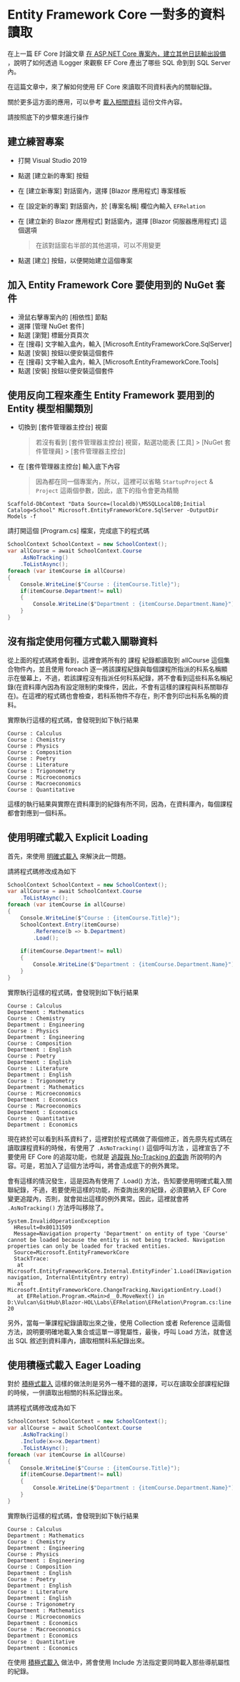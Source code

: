 # Entity Framework Core 一對多的資料讀取

在上一篇 EF Core 討論文章 [在 ASP.NET Core 專案內，建立其他日誌輸出設備](https://csharpkh.blogspot.com/2020/10/Entity-Framework-Core-Blazor-ConfigureLogging-AddConsole-AddDebug-AddEventSourceLogger-AddEventLog.html) ，說明了如何透過 ILogger 來觀察 EF Core 產出了哪些 SQL 命到到 SQL Server 內。

在這篇文章中，來了解如何使用 EF Core 來讀取不同資料表內的關聯紀錄。

關於更多這方面的應用，可以參考 [載入相關資料](https://docs.microsoft.com/zh-tw/ef/core/querying/related-data/?WT.mc_id=DT-MVP-5002220) 這份文件內容。

請按照底下的步驟來進行操作

## 建立練習專案

* 打開 Visual Studio 2019
* 點選 [建立新的專案] 按鈕
* 在 [建立新專案] 對話窗內，選擇 [Blazor 應用程式] 專案樣板
* 在 [設定新的專案] 對話窗內，於 [專案名稱] 欄位內輸入 `EFRelation`
* 在 [建立新的 Blazor 應用程式] 對話窗內，選擇 [Blazor 伺服器應用程式] 這個選項

  > 在該對話窗右半部的其他選項，可以不用變更

* 點選 [建立] 按鈕，以便開始建立這個專案

## 加入 Entity Framework Core 要使用到的 NuGet 套件

* 滑鼠右擊專案內的 [相依性] 節點
* 選擇 [管理 NuGet 套件]
* 點選 [瀏覽] 標籤分頁頁次
* 在 [搜尋] 文字輸入盒內，輸入 [Microsoft.EntityFrameworkCore.SqlServer]
* 點選 [安裝] 按鈕以便安裝這個套件
* 在 [搜尋] 文字輸入盒內，輸入 [Microsoft.EntityFrameworkCore.Tools]
* 點選 [安裝] 按鈕以便安裝這個套件

## 使用反向工程來產生 Entity Framework 要用到的 Entity 模型相關類別

* 切換到 [套件管理器主控台] 視窗

  > 若沒有看到 [套件管理器主控台] 視窗，點選功能表 [工具] > [NuGet 套件管理員] > [套件管理器主控台]

* 在 [套件管理器主控台] 輸入底下內容

  > 因為都在同一個專案內，所以，這裡可以省略 `StartupProject` & `Project` 這兩個參數，因此，底下的指令會更為精簡

```
Scaffold-DbContext "Data Source=(localdb)\MSSQLLocalDB;Initial Catalog=School" Microsoft.EntityFrameworkCore.SqlServer -OutputDir Models -f
```

請打開這個 [Program.cs] 檔案，完成底下的程式碼

```csharp
SchoolContext SchoolContext = new SchoolContext();
var allCourse = await SchoolContext.Course
    .AsNoTracking()
    .ToListAsync();
foreach (var itemCourse in allCourse)
{
    Console.WriteLine($"Course : {itemCourse.Title}");
    if(itemCourse.Department!= null)
    {
        Console.WriteLine($"Department : {itemCourse.Department.Name}");
    }
}
```

## 沒有指定使用何種方式載入關聯資料

從上面的程式碼將會看到，這裡會將所有的 課程 紀錄都讀取到 allCourse 這個集合物件內，並且使用 foreach 逐一將該課程紀錄與每個課程所指派的科系名稱顯示在螢幕上，不過，若該課程沒有指派任何科系紀錄，將不會看到這些科系名稱紀錄(在資料庫內因為有設定限制約束條件，因此，不會有這樣的課程與科系關聯存在)。在這裡的程式碼也會檢查，若科系物件不存在，則不會列印出科系名稱的資料。

實際執行這樣的程式碼，會發現到如下執行結果

```
Course : Calculus
Course : Chemistry
Course : Physics
Course : Composition
Course : Poetry
Course : Literature
Course : Trigonometry
Course : Microeconomics
Course : Macroeconomics
Course : Quantitative
```

這樣的執行結果與實際在資料庫到的紀錄有所不同，因為，在資料庫內，每個課程都會對應到一個科系。

## 使用明確式載入 Explicit Loading

首先，來使用 [明確式載入](https://docs.microsoft.com/zh-tw/ef/core/querying/related-data/explicit#explicit-loading?WT.mc_id=DT-MVP-5002220) 來解決此一問題。

請將程式碼修改成為如下

```csharp
SchoolContext SchoolContext = new SchoolContext();
var allCourse = await SchoolContext.Course
    .ToListAsync();
foreach (var itemCourse in allCourse)
{
    Console.WriteLine($"Course : {itemCourse.Title}");
    SchoolContext.Entry(itemCourse)
        .Reference(b => b.Department)
        .Load();
 
    if(itemCourse.Department!= null)
    {
        Console.WriteLine($"Department : {itemCourse.Department.Name}");
    }
}
```

實際執行這樣的程式碼，會發現到如下執行結果

```
Course : Calculus
Department : Mathematics
Course : Chemistry
Department : Engineering
Course : Physics
Department : Engineering
Course : Composition
Department : English
Course : Poetry
Department : English
Course : Literature
Department : English
Course : Trigonometry
Department : Mathematics
Course : Microeconomics
Department : Economics
Course : Macroeconomics
Department : Economics
Course : Quantitative
Department : Economics
```

現在終於可以看到科系資料了，這裡對於程式碼做了兩個修正，首先原先程式碼在讀取課程資料的時候，有使用了 `.AsNoTracking()` 這個呼叫方法 ，這裡宣告了不要使用 EF Core 的追蹤功能，也就是 [追蹤與 No-Tracking 的查詢](https://docs.microsoft.com/zh-tw/ef/core/querying/tracking?WT.mc_id=DT-MVP-5002220) 所說明的內容。可是，若加入了這個方法呼叫，將會造成底下的例外異常。

會有這樣的情況發生，這是因為有使用了 .Load() 方法，告知要使用明確式載入關聯紀錄，不過，若要使用這樣的功能，所查詢出來的紀錄，必須要納入 EF Core 變更追蹤內，否則，就會拋出這樣的例外異常。因此，這裡就會將 `.AsNoTracking()` 方法呼叫移除了。

```
System.InvalidOperationException
  HResult=0x80131509
  Message=Navigation property 'Department' on entity of type 'Course' cannot be loaded because the entity is not being tracked. Navigation properties can only be loaded for tracked entities.
  Source=Microsoft.EntityFrameworkCore
  StackTrace: 
   at Microsoft.EntityFrameworkCore.Internal.EntityFinder`1.Load(INavigation navigation, InternalEntityEntry entry)
   at Microsoft.EntityFrameworkCore.ChangeTracking.NavigationEntry.Load()
   at EFRelation.Program.<Main>d__0.MoveNext() in D:\Vulcan\GitHub\Blazor-HOL\Labs\EFRelation\EFRelation\Program.cs:line 20
```

另外，當每一筆課程紀錄讀取出來之後，使用 Collection 或者 Reference 這兩個方法，說明要明確地載入集合或這單一導覽屬性，最後，呼叫 Load 方法，就會送出 SQL 敘述到資料庫內，讀取相關科系紀錄出來。

## 使用積極式載入 Eager Loading

對於 [積極式載入](https://docs.microsoft.com/zh-tw/ef/core/querying/related-data/eager#eager-loading?WT.mc_id=DT-MVP-5002220) 這樣的做法則是另外一種不錯的選擇，可以在讀取全部課程紀錄的時候，一併讀取出相關的科系記錄出來。

請將程式碼修改成為如下

```csharp
SchoolContext SchoolContext = new SchoolContext();
var allCourse = await SchoolContext.Course
    .AsNoTracking()
    .Include(x=>x.Department)
    .ToListAsync();
foreach (var itemCourse in allCourse)
{
    Console.WriteLine($"Course : {itemCourse.Title}");
    if(itemCourse.Department!= null)
    {
        Console.WriteLine($"Department : {itemCourse.Department.Name}");
    }
}
```

實際執行這樣的程式碼，會發現到如下執行結果

```
Course : Calculus
Department : Mathematics
Course : Chemistry
Department : Engineering
Course : Physics
Department : Engineering
Course : Composition
Department : English
Course : Poetry
Department : English
Course : Literature
Department : English
Course : Trigonometry
Department : Mathematics
Course : Microeconomics
Department : Economics
Course : Macroeconomics
Department : Economics
Course : Quantitative
Department : Economics
```

在使用 [積極式載入](https://docs.microsoft.com/zh-tw/ef/core/querying/related-data/eager#eager-loading?WT.mc_id=DT-MVP-5002220) 做法中，將會使用 Include 方法指定要同時載入那些導航屬性的紀錄。


